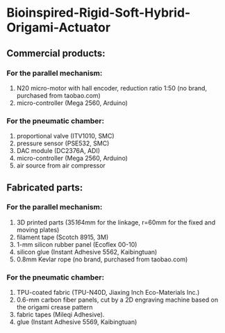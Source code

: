 # Bioinspired-Rigid-Soft-Hybrid-Origami-Actuator
## Commercial products:
### For the parallel mechanism:
1. N20 micro-motor with hall encoder, reduction ratio 1:50 (no brand, purchased from taobao.com)
2. micro-controller (Mega 2560, Arduino)
### For the pneumatic chamber:
1. proportional valve (ITV1010, SMC)
2. pressure sensor (PSE532, SMC)
3. DAC module (DC2376A, ADI) 
4. micro-controller (Mega 2560, Arduino)
5. air source from air compressor

## Fabricated parts:
### For the parallel mechanism:
1. 3D printed parts (35*16*4mm for the linkage, r=60mm for the fixed and moving plates)
2. filament tape (Scotch 8915, 3M)
3. 1-mm silicon rubber panel (Ecoflex 00-10) 
4. silicon glue (Instant Adhesive 5562, Kaibingtuan)
5. 0.8mm Kevlar rope (no brand, purchased from taobao.com)
### For the pneumatic chamber:
1. TPU-coated fabric (TPU-N40D, Jiaxing Inch Eco-Materials Inc.)
2. 0.6-mm carbon fiber panels, cut by a 2D engraving machine based on the origami crease pattern
3. fabric tapes (Mileqi Adhesive).
4. glue (Instant Adhesive 5569, Kaibingtuan)
